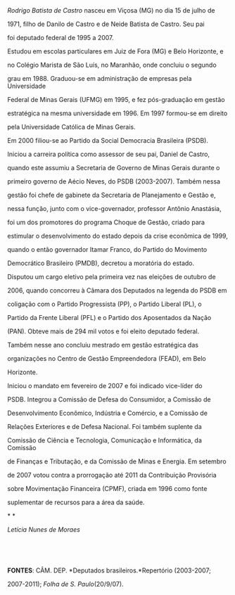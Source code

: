 

 



*Rodrigo Batista de Castro* nasceu em Viçosa (MG) no dia 15 de julho de

1971, filho de Danilo de Castro e de Neide Batista de Castro. Seu pai

foi deputado federal de 1995 a 2007.



Estudou em escolas particulares em Juiz de Fora (MG) e Belo Horizonte, e

no Colégio Marista de São Luís, no Maranhão, onde concluiu o segundo

grau em 1988. Graduou-se em administração de empresas pela Universidade

Federal de Minas Gerais (UFMG) em 1995, e fez pós-graduação em gestão

estratégica na mesma universidade em 1996. Em 1997 formou-se em direito

pela Universidade Católica de Minas Gerais.



Em 2000 filiou-se ao Partido da Social Democracia Brasileira (PSDB).

Iniciou a carreira política como assessor de seu pai, Daniel de Castro,

quando este assumiu a Secretaria de Governo de Minas Gerais durante o

primeiro governo de Aécio Neves, do PSDB (2003-2007). Também nessa

gestão foi chefe de gabinete da Secretaria de Planejamento e Gestão e,

nessa função, junto com o vice-governador, professor Antônio Anastásia,

foi um dos promotores do programa Choque de Gestão, criado para

estimular o desenvolvimento do estado depois da crise econômica de 1999,

quando o então governador Itamar Franco, do Partido do Movimento

Democrático Brasileiro (PMDB), decretou a moratória do estado.



Disputou um cargo eletivo pela primeira vez nas eleições de outubro de

2006, quando concorreu à Câmara dos Deputados na legenda do PSDB em

coligação com o Partido Progressista (PP), o Partido Liberal (PL), o

Partido da Frente Liberal (PFL) e o Partido dos Aposentados da Nação

(PAN). Obteve mais de 294 mil votos e foi eleito deputado federal.

Também nesse ano concluiu mestrado em gestão estratégica das

organizações no Centro de Gestão Empreendedora (FEAD), em Belo

Horizonte.



Iniciou o mandato em fevereiro de 2007 e foi indicado vice-líder do

PSDB. Integrou a Comissão de Defesa do Consumidor, a Comissão de

Desenvolvimento Econômico, Indústria e Comércio, e a Comissão de

Relações Exteriores e de Defesa Nacional. Foi também suplente da

Comissão de Ciência e Tecnologia, Comunicação e Informática, da Comissão

de Finanças e Tributação, e da Comissão de Minas e Energia. Em setembro

de 2007 votou contra a prorrogação até 2011 da Contribuição Provisória

sobre Movimentação Financeira (CPMF), criada em 1996 como fonte

suplementar de recursos para a área da saúde.



* *



*Letícia Nunes de Moraes*



 



 



**FONTES**: CÂM. DEP. *Deputados brasileiros.*Repertório (2003-2007;

2007-2011); *Folha de S. Paulo*(20/9/07).



 

